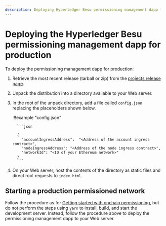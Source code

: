 ```yaml
---
description: Deploying Hyperledger Besu permissioning management dapp for production
---
```


# Deploying the Hyperledger Besu permissioning management dapp for production

To deploy the permissioning management dapp for production:

1. Retrieve the most recent release (tarball or zip) from the [projects release page].

1. Unpack the distribution into a directory available to your Web server.

1. In the root of the unpack directory, add a file called `config.json` replacing the placeholders
   shown below.

    !!!example "config.json"

         ```json

         {
           "accountIngressAddress":  "<Address of the account ingress contract>",
           "nodeIngressAddress": "<Address of the node ingress contract>",
           "networkId": "<ID of your Ethereum network>"
         }
         ```

1. On your Web server, host the contents of the directory as static files and direct root requests
   to `index.html`.

## Starting a production permissioned network

Follow the procedure as for [Getting started with onchain permissioning], but do not perform the
steps using `yarn` to install, build, and start the development server. Instead, follow the
procedure above to deploy the permissioning management dapp to your Web server.

<!-- Links -->
[projects release page]: https://github.com/ConsenSys/permissioning-smart-contracts/releases/latest
[Getting started with onchain permissioning]: ../../Tutorials/Permissioning/Getting-Started-Onchain-Permissioning.md
